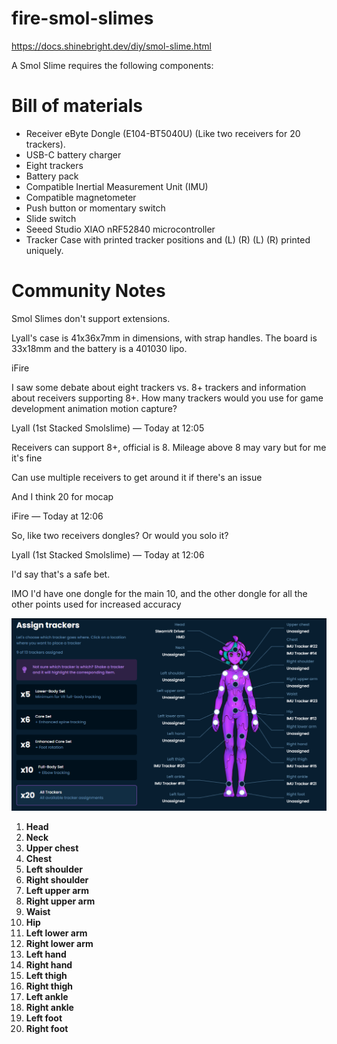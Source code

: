 # fire-smol-slimes

https://docs.shinebright.dev/diy/smol-slime.html

A Smol Slime requires the following components:

# Bill of materials

- Receiver eByte Dongle (E104-BT5040U) (Like two receivers for 20 trackers).
- USB-C battery charger
- Eight trackers
- Battery pack
- Compatible Inertial Measurement Unit (IMU)
- Compatible magnetometer
- Push button or momentary switch
- Slide switch
- Seeed Studio XIAO nRF52840 microcontroller
- Tracker Case with printed tracker positions and (L) (R) (L) (R) printed uniquely.

# Community Notes

Smol Slimes don't support extensions.

Lyall's case is 41x36x7mm in dimensions, with strap handles. The board is 33x18mm and the battery is a 401030 lipo.

iFire

I saw some debate about eight trackers vs. 8+ trackers and information about receivers supporting 8+. How many trackers would you use for game development animation motion capture?

Lyall (1st Stacked Smolslime) — Today at 12:05

Receivers can support 8+, official is 8. Mileage above 8 may vary but for me it's fine

Can use multiple receivers to get around it if there's an issue

And I think 20 for mocap

iFire — Today at 12:06

So, like two receivers dongles? Or would you solo it?

Lyall (1st Stacked Smolslime) — Today at 12:06

I'd say that's a safe bet.

IMO I'd have one dongle for the main 10, and the other dongle for all the other points used for increased accuracy

![slime_placements](slime_placements.png)

1. **Head**
2. **Neck**
3. **Upper chest**
4. **Chest**
5. **Left shoulder**
6. **Right shoulder**
7. **Left upper arm**
8. **Right upper arm**
9. **Waist**
10. **Hip**
11. **Left lower arm**
12. **Right lower arm**
13. **Left hand**
14. **Right hand**
15. **Left thigh**
16. **Right thigh**
17. **Left ankle**
18. **Right ankle**
19. **Left foot**
20. **Right foot**
